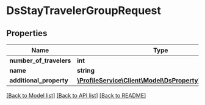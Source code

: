 # DsStayTravelerGroupRequest

## Properties
Name | Type | Description | Notes
------------ | ------------- | ------------- | -------------
**number_of_travelers** | **int** |  | [optional] 
**name** | **string** |  | [optional] 
**additional_property** | [**\ProfileService\Client\Model\DsPropertyValueRequest[]**](DsPropertyValueRequest.md) |  | [optional] 

[[Back to Model list]](../../README.md#documentation-for-models) [[Back to API list]](../../README.md#documentation-for-api-endpoints) [[Back to README]](../../README.md)

